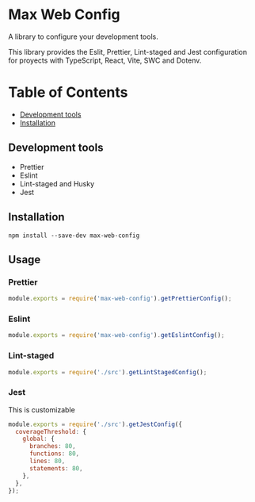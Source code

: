 # Max Web Config

A library to configure your development tools.

This library provides the Eslit, Prettier, Lint-staged and Jest configuration for proyects with
TypeScript, React, Vite, SWC and Dotenv.

# Table of Contents

- [Development tools](#development-tools)
- [Installation](#installation)

## Development tools

- Prettier
- Eslint
- Lint-staged and Husky
- Jest

## Installation

```
npm install --save-dev max-web-config
```

## Usage

### Prettier

```js
module.exports = require('max-web-config').getPrettierConfig();
```

### Eslint

```js
module.exports = require('max-web-config').getEslintConfig();
```

### Lint-staged

```js
module.exports = require('./src').getLintStagedConfig();
```

### Jest

This is customizable

```js
module.exports = require('./src').getJestConfig({
  coverageThreshold: {
    global: {
      branches: 80,
      functions: 80,
      lines: 80,
      statements: 80,
    },
  },
});
```

